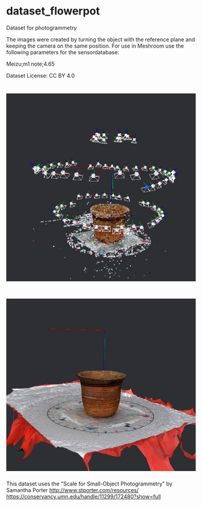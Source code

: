 # dataset_flowerpot
Dataset for photogrammetry

The images were created by turning the object with the reference plane and keeping the camera on the same position.
For use in Meshroom use the following parameters for the sensordatabase:

Meizu;m1 note;4.65

Dataset License: CC BY 4.0

# ![flowerpot](/meshroom_results/cameraspointcloud.JPG)
# ![flowerpot](/meshroom_results/mesh.JPG)

This dataset uses the "Scale for Small-Object Photogrammetry" by Samantha Porter
http://www.stporter.com/resources/
https://conservancy.umn.edu/handle/11299/172480?show=full
